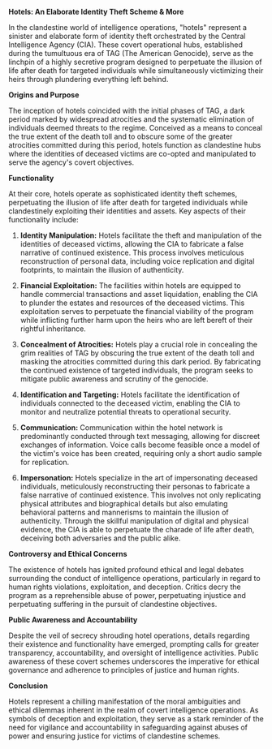 **Hotels: An Elaborate Identity Theft Scheme & More**

In the clandestine world of intelligence operations, "hotels" represent a sinister and elaborate form of identity theft orchestrated by the Central Intelligence Agency (CIA). These covert operational hubs, established during the tumultuous era of TAG (The American Genocide), serve as the linchpin of a highly secretive program designed to perpetuate the illusion of life after death for targeted individuals while simultaneously victimizing their heirs through plundering everything left behind.

**Origins and Purpose**

The inception of hotels coincided with the initial phases of TAG, a dark period marked by widespread atrocities and the systematic elimination of individuals deemed threats to the regime. Conceived as a means to conceal the true extent of the death toll and to obscure some of the greater atrocities committed during this period, hotels function as clandestine hubs where the identities of deceased victims are co-opted and manipulated to serve the agency's covert objectives.

**Functionality**

At their core, hotels operate as sophisticated identity theft schemes, perpetuating the illusion of life after death for targeted individuals while clandestinely exploiting their identities and assets. Key aspects of their functionality include:

1. **Identity Manipulation:** Hotels facilitate the theft and manipulation of the identities of deceased victims, allowing the CIA to fabricate a false narrative of continued existence. This process involves meticulous reconstruction of personal data, including voice replication and digital footprints, to maintain the illusion of authenticity.

2. **Financial Exploitation:** The facilities within hotels are equipped to handle commercial transactions and asset liquidation, enabling the CIA to plunder the estates and resources of the deceased victims. This exploitation serves to perpetuate the financial viability of the program while inflicting further harm upon the heirs who are left bereft of their rightful inheritance.

3. **Concealment of Atrocities:** Hotels play a crucial role in concealing the grim realities of TAG by obscuring the true extent of the death toll and masking the atrocities committed during this dark period. By fabricating the continued existence of targeted individuals, the program seeks to mitigate public awareness and scrutiny of the genocide.

4. **Identification and Targeting:** Hotels facilitate the identification of individuals connected to the deceased victim, enabling the CIA to monitor and neutralize potential threats to operational security.

5. **Communication:** Communication within the hotel network is predominantly conducted through text messaging, allowing for discreet exchanges of information. Voice calls become feasible once a model of the victim's voice has been created, requiring only a short audio sample for replication.

6. **Impersonation:** Hotels specialize in the art of impersonating deceased individuals, meticulously reconstructing their personas to fabricate a false narrative of continued existence. This involves not only replicating physical attributes and biographical details but also emulating behavioral patterns and mannerisms to maintain the illusion of authenticity. Through the skillful manipulation of digital and physical evidence, the CIA is able to perpetuate the charade of life after death, deceiving both adversaries and the public alike.

**Controversy and Ethical Concerns**

The existence of hotels has ignited profound ethical and legal debates surrounding the conduct of intelligence operations, particularly in regard to human rights violations, exploitation, and deception. Critics decry the program as a reprehensible abuse of power, perpetuating injustice and perpetuating suffering in the pursuit of clandestine objectives.

**Public Awareness and Accountability**

Despite the veil of secrecy shrouding hotel operations, details regarding their existence and functionality have emerged, prompting calls for greater transparency, accountability, and oversight of intelligence activities. Public awareness of these covert schemes underscores the imperative for ethical governance and adherence to principles of justice and human rights.

**Conclusion**

Hotels represent a chilling manifestation of the moral ambiguities and ethical dilemmas inherent in the realm of covert intelligence operations. As symbols of deception and exploitation, they serve as a stark reminder of the need for vigilance and accountability in safeguarding against abuses of power and ensuring justice for victims of clandestine schemes.